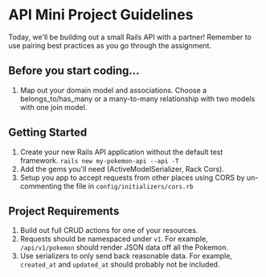 # API Mini Project Guidelines

Today, we'll be building out a small Rails API with a partner! Remember to use pairing best practices as you go through the assignment.

## Before you start coding...

1. Map out your domain model and associations. Choose a belongs_to/has_many or a many-to-many relationship with two models with one join model.

## Getting Started
1. Create your new Rails API application without the default test framework. `rails new my-pokemon-api --api -T`
2. Add the gems you'll need (ActiveModelSerializer, Rack Cors).
3. Setup you app to accept requests from other places using CORS by un-commenting the file in `config/initializers/cors.rb`

## Project Requirements

1. Build out full CRUD actions for one of your resources.
2. Requests should be namespaced under `v1`. For example, `/api/v1/pokemon` should render JSON data off all the Pokemon.
3. Use serializers to only send back reasonable data. For example, `created_at` and `updated_at` should probably not be included.
